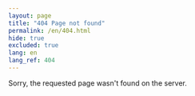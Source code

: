 ```yaml
---
layout: page
title: "404 Page not found"
permalink: /en/404.html
hide: true
excluded: true
lang: en
lang_ref: 404
---
```


Sorry, the requested page wasn't found on the server.
